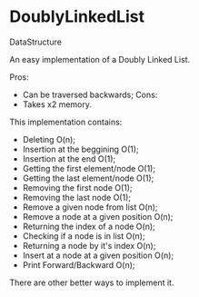 # DoublyLinkedList
DataStructure

An easy implementation of a Doubly Linked List. 

Pros:
  - Can be traversed backwards;
Cons:
  - Takes x2 memory.

This implementation contains:
  - Deleting O(n);
  - Insertion at the beggining O(1);
  - Insertion at the end O(1);
  - Getting the first element/node O(1);
  - Getting the last element/node O(1);
  - Removing the first node O(1);
  - Removing the last node O(1);
  - Remove a given node from list O(n);
  - Remove a node at a given position O(n);
  - Returning the index of a node O(n);
  - Checking if a node is in list O(n);
  - Returning a node by it's index O(n);
  - Insert at a node at a given position O(n);
  - Print Forward/Backward O(n); 

There are other better ways to implement it.

